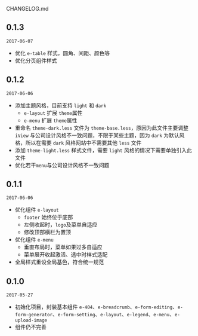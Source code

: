 CHANGELOG.md

## 0.1.3

`2017-06-07`

- 优化 `e-table` 样式，圆角、间距、颜色等
- 优化分页组件样式


## 0.1.2

`2017-06-06`

- 添加主题风格，目前支持 `light` 和 `dark`
  - `e-layout` 扩展 `theme`属性
  - `e-menu` 扩展 `theme`属性
- 重命名 `theme-dark.less` 文件为 `theme-base.less`，原因为此文件主要调整 `iView` 与公司设计风格不一致问题，不限于某些主题，因为 `dark` 为默认风格，所以在需要 `dark` 风格网站中不需要其他 `less` 文件
- 添加 `theme-light.less` 样式文件，需要 `light` 风格的情况下需要单独引入此文件
- 优化若干`menu`与公司设计风格不一致问题


## 0.1.1

`2017-06-06`

- 优化组件 `e-layout`
  - `footer` 始终位于底部
  - 左侧收起时，`logo`及菜单自适应
  - 修改顶部横栏为置顶
- 优化组件 `e-menu`
  - 垂直布局时，菜单如果过多自适应
  - 菜单展开收起激活、选中时样式适配
- 全局样式重设全局基色，符合统一规范


## 0.1.0

`2017-05-27`

- 初始化项目，封装基本组件 `e-404`、`e-breadcrumb`、`e-form-editing`、`e-form-generator`、`e-form-setting`、`e-layout`、`e-legend`、`e-menu`、`e-upload-image`
- 组件仍不完善
